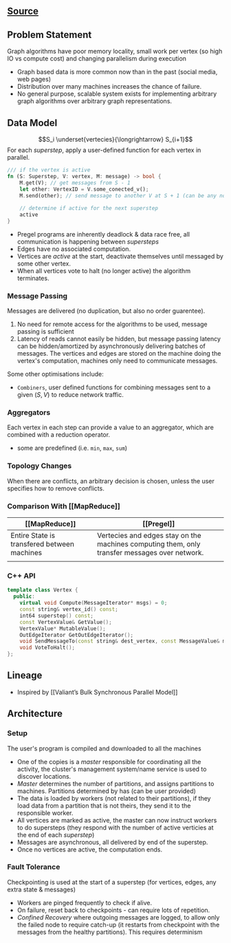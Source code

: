 ## [Source](https://kowshik.github.io/JPregel/pregel_paper.pdf)

## Problem Statement
Graph algorithms have poor memory locality, small work per vertex (so high IO vs compute cost) and changing parallelism during execution 
- Graph based data is more common now than in the past (social media, web pages)
- Distribution over many machines increases the chance of failure.
- No general purpose, scalable system exists for implementing arbitrary graph algorithms over arbitrary graph representations.
## Data Model
$$S_i \underset{vertecies}{\longrightarrow} S_{i+1}$$
For each *superstep*, apply a user-defined function for each vertex in parallel.
```rust
/// if the vertex is active
fn (S: Superstep, V: vertex, M: message) -> bool {
	M.get(V); // get messages from S - 1
	let other: VertexID = V.some_conected_v();
	M.send(other); // send message to another V at S + 1 (can be any node with known identifier)
	
	// determine if active for the next superstep
	active
}
```
- Pregel programs are inherently deadlock & data race free, all communication is happening between *supersteps* 
- Edges have no associated computation.
- Vertices are *active* at the start, deactivate themselves until messaged by some other vertex.
- When all vertices vote to halt (no longer active) the algorithm terminates.
### Message Passing
Messages are delivered (no duplication, but also no order guarentee). 
1. No need for remote access for the algorithms to be used, message passing is sufficient
2. Latency of reads cannot easily be hidden, but message passing latency can be hidden/amortized by asynchronously delivering batches of messages.
The vertices and edges are stored on the machine doing the vertex's computation, machines only need to communicate messages. 

Some other optimisations include:
- `Combiners`, user defined functions for combining messages sent to a given $(S, V)$ to reduce network traffic.
### Aggregators
Each vertex in each step can provide a value to an aggregator, which are combined with a reduction operator.
- some are predefined (i.e. `min`, `max`, `sum`)
### Topology Changes
When there are conflicts, an arbitrary decision is chosen, unless the user specifies how to remove conflicts.
### Comparison With [[MapReduce]]
| [[MapReduce]] | [[Pregel]] |
|-|-|
| Entire State is transfered between machines | Vertecies and edges stay on the machines computing them, only transfer messages over network. |
| | |
### C++ API
```cpp
template class Vertex {
  public: 
	virtual void Compute(MessageIterator* msgs) = 0; 
	const string& vertex_id() const; 
	int64 superstep() const; 
	const VertexValue& GetValue(); 
	VertexValue* MutableValue(); 
	OutEdgeIterator GetOutEdgeIterator(); 
	void SendMessageTo(const string& dest_vertex, const MessageValue& message);
	void VoteToHalt(); 
};
```
## Lineage
- Inspired by [[Valiant’s Bulk Synchronous Parallel Model]]
## Architecture
### Setup
The user's program is compiled and downloaded to all the machines
- One of the copies is a *master* responsible for coordinating all the activity, the cluster's management system/name service is used to discover locations.
- *Master* determines the number of partitions, and assigns partitions to machines. Partitions determined by has (can be user provided)
- The data is loaded by workers (not related to their partitions), if they load data from a partition that is not theirs, they send it to the responsible worker.
- All vertices are marked as active, the master can now instruct workers to do supersteps (they respond with the number of active verticies at the end of each *superstep*)
- Messages are asynchronous, all delivered by end of the superstep.
- Once no vertices are active, the computation ends.
### Fault Tolerance
Checkpointing is used at the start of a superstep (for vertices, edges, any extra state & messages)
- Workers are pinged frequently to check if alive.
- On failure, reset back to checkpoints - can require lots of repetition.
- *Confined Recovery* where outgoing messages are logged, to allow only the failed node to require catch-up (it restarts from checkpoint with the messages from the healthy partitions). This requires determinism
